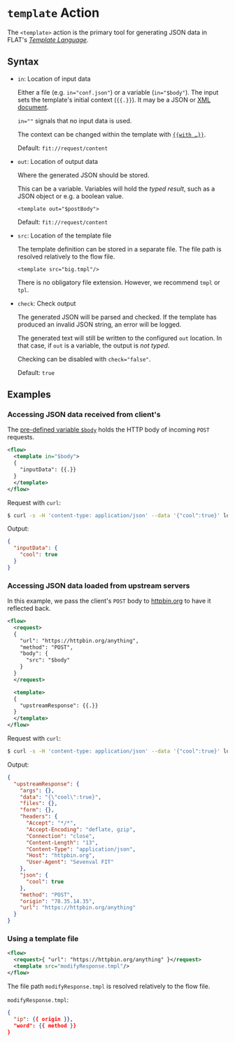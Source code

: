 # `template` Action

The `<template>` action is the primary tool for generating JSON data
in FLAT's [_Template Language_](../templating/README.md).


## Syntax

* `in`: Location of input data

   Either a file (e.g. `in="conf.json"`) or a variable (`in="$body"`). The input sets the template's initial
   context (`{{.}}`). It may be a JSON or [XML document](../templating/oxn.md).

   `in=""` signals that no input data is used.

   The context can be changed within the template with [`{{with …}}`](../templating/with.md).

   Default: `fit://request/content`

* `out`: Location of output data

   Where the generated JSON should be stored.

   This can be a variable. Variables will hold the _typed result_, such as a JSON object or e.g. a boolean value.
   ```
   <template out="$postBody">
   ```

   Default: `fit://request/content`

* `src`: Location of the template file

   The template definition can be stored in a separate file. The file path is resolved relatively to the flow file.

   ```
   <template src="big.tmpl"/>
   ```

   There is no obligatory file extension. However, we recommend `tmpl` or `tpl`.

* `check`: Check output

   The generated JSON will be parsed and checked. If the template has produced
   an invalid JSON string, an error will be logged.

   The generated text will still be written to the configured `out` location.
   In that case, if `out` is a variable, the output is _not typed_.

   Checking can be disabled with `check="false"`.

   Default: `true`

## Examples


### Accessing JSON data received from client's

The [pre-defined variable `$body`](../variables.md#predefined-variables) holds the HTTP body of incoming `POST` requests.

```xml
<flow>
  <template in="$body">
  {
    "inputData": {{.}}
  }
  </template>
</flow>
```

Request with `curl`:

```sh
$ curl -s -H 'content-type: application/json' --data '{"cool":true}' localhost:8080
 ```

Output:

```json
{
  "inputData": {
    "cool": true
  }
}
```

### Accessing JSON data loaded from upstream servers

In this example, we pass the client's `POST` body to
[httpbin.org](https://httpbin.org/) to have it reflected back.

```xml
<flow>
  <request>
  {
    "url": "https://httpbin.org/anything",
    "method": "POST",
    "body": {
      "src": "$body"
    }
  }
  </request>

  <template>
  {
    "upstreamResponse": {{.}}
  }
  </template>
</flow>
```

Request with `curl`:

```sh
$ curl -s -H 'content-type: application/json' --data '{"cool":true}' localhost:8080
```

Output:
```json
{
  "upstreamResponse": {
    "args": {},
    "data": "{\"cool\":true}",
    "files": {},
    "form": {},
    "headers": {
      "Accept": "*/*",
      "Accept-Encoding": "deflate, gzip",
      "Connection": "close",
      "Content-Length": "13",
      "Content-Type": "application/json",
      "Host": "httpbin.org",
      "User-Agent": "Sevenval FIT"
    },
    "json": {
      "cool": true
    },
    "method": "POST",
    "origin": "78.35.14.35",
    "url": "https://httpbin.org/anything"
  }
}
```

### Using a template file

```xml
<flow>
  <request>{ "url": "https://httpbin.org/anything" }</request>
  <template src="modifyResponse.tmpl"/>
</flow>
```

The file path `modifyResponse.tmpl` is resolved relatively to the flow file.

`modifyResponse.tmpl`:

```json
{
  "ip": {{ origin }},
  "word": {{ method }}
}
```

